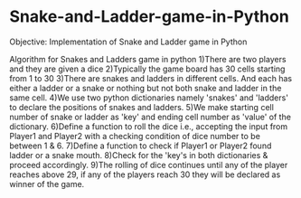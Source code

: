 # Snake-and-Ladder-game-in-Python

Objective:
Implementation of Snake and Ladder game in Python

Algorithm for Snakes and Ladders game in python
	1)There are two players and they are given a dice
	2)Typically the game board has 30 cells starting from 1 to 30
	3)There are snakes and ladders in different cells. And each has either a ladder or a snake or nothing but not both snake and ladder in the same cell.
	4)We use two python dictionaries namely 'snakes' and 'ladders' to declare the positions of snakes and ladders.
	5)We make starting cell number of snake or ladder as 'key' and ending cell number as 'value' of the dictionary.
	6)Define a function to roll the dice i.e., accepting the input from Player1 and Player2 with a checking condition of dice number to be between 1 & 6.
	7)Define a function to check if Player1 or Player2 found ladder or a snake mouth.
	8)Check for the 'key's in both dictionaries & proceed accordingly.
	9)The rolling of dice continues until any of the player reaches above 29, if any of the players reach 30 they will be declared as winner of the game.
